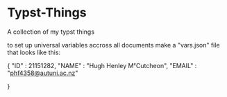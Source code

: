 # Typst-Things
A collection of my typst things

to set up universal variables accross all documents make a "vars.json" file that looks like this:

{
    "ID" : 21151282,
    "NAME" : "Hugh Henley MᶜCutcheon",
    "EMAIL" : "phf4358@autuni.ac.nz"

}
